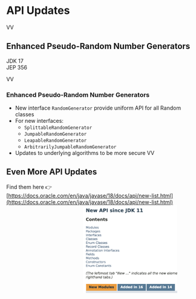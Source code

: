 # API Updates

VV

## Enhanced Pseudo-Random Number Generators

JDK 17<br/>
JEP 356

VV
### Enhanced Pseudo-Random Number Generators

* New interface `RandomGenerator` provide uniform API for all Random classes
* For new interfaces:
    * `SplittableRandomGenerator`
    * `JumpableRandomGenerator`
    * `LeapableRandomGenerator`
    * `ArbitrarilyJumpableRandomGenerator`
* Updates to underlying algorithms to be more secure
VV

## Even More API Updates
Find them here 👉 [https://docs.oracle.com/en/java/javase/18/docs/api/new-list.html](https://docs.oracle.com/en/java/javase/18/docs/api/new-list.html)
<img src=images/new-api.png style="width:250px; margin-left: 40%;"/>